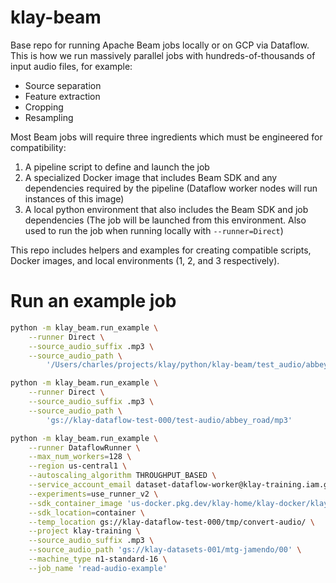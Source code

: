 # klay-beam

Base repo for running Apache Beam jobs locally or on GCP via Dataflow. This is
how we run massively parallel jobs with hundreds-of-thousands of input audio
files, for example:

- Source separation
- Feature extraction
- Cropping
- Resampling

Most Beam jobs will require three ingredients which must be engineered for
compatibility:

1. A pipeline script to define and launch the job
2. A specialized Docker image that includes Beam SDK and any dependencies required
   by the pipeline (Dataflow worker nodes will run instances of this image)
3. A local python environment that also includes the Beam SDK and job
   dependencies (The job will be launched from this environment. Also used to
   run the job when running locally with `--runner=Direct`)

This repo includes helpers and examples for creating compatible scripts, Docker
images, and local environments (1, 2, and 3 respectively).


# Run an example job

```bash
python -m klay_beam.run_example \
    --runner Direct \
    --source_audio_suffix .mp3 \
    --source_audio_path \
        '/Users/charles/projects/klay/python/klay-beam/test_audio/abbey_road/mp3/'

python -m klay_beam.run_example \
    --runner Direct \
    --source_audio_suffix .mp3 \
    --source_audio_path \
        'gs://klay-dataflow-test-000/test-audio/abbey_road/mp3'

python -m klay_beam.run_example \
    --runner DataflowRunner \
    --max_num_workers=128 \
    --region us-central1 \
    --autoscaling_algorithm THROUGHPUT_BASED \
    --service_account_email dataset-dataflow-worker@klay-training.iam.gserviceaccount.com \
    --experiments=use_runner_v2 \
    --sdk_container_image 'us-docker.pkg.dev/klay-home/klay-docker/klay-beam:0.11.0-docker-py3.9-beam2.51-torch2.0' \
    --sdk_location=container \
    --temp_location gs://klay-dataflow-test-000/tmp/convert-audio/ \
    --project klay-training \
    --source_audio_suffix .mp3 \
    --source_audio_path 'gs://klay-datasets-001/mtg-jamendo/00' \
    --machine_type n1-standard-16 \
    --job_name 'read-audio-example'
```